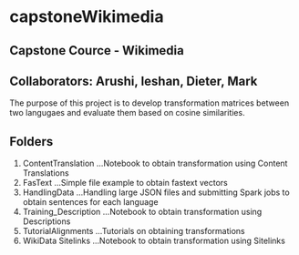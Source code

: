 # capstoneWikimedia
## Capstone Cource - Wikimedia
## Collaborators: Arushi, Ieshan, Dieter, Mark 

The purpose of this project is to develop transformation matrices between two langugaes and evaluate them based on cosine similarities. 


## Folders
1. ContentTranslation
...Notebook to obtain transformation using Content Translations
2. FasText
...Simple file example to obtain fastext vectors
3. HandlingData
...Handling large JSON files and submitting Spark jobs to obtain sentences for each language
4. Training_Description
...Notebook to obtain transformation using Descriptions
5. TutorialAlignments
...Tutorials on obtaining transformations
6. WikiData Sitelinks 
...Notebook to obtain transformation using Sitelinks
